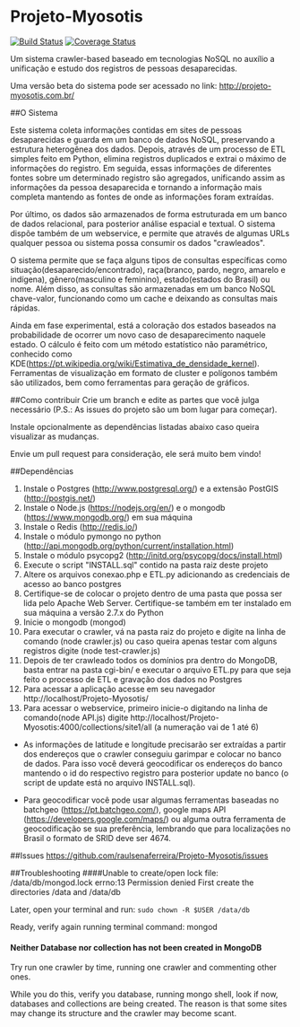 Projeto-Myosotis
================
[![Build Status](https://travis-ci.org/raulsenaferreira/Projeto-Myosotis.svg)](https://travis-ci.org/raulsenaferreira/Projeto-Myosotis)
[![Coverage Status](https://coveralls.io/repos/raulsenaferreira/Projeto-Myosotis/badge.svg?branch=master&service=github)](https://coveralls.io/github/raulsenaferreira/Projeto-Myosotis?branch=master)

Um sistema crawler-based baseado em tecnologias NoSQL no auxílio a unificação e estudo dos registros de pessoas desaparecidas.

Uma versão beta do sistema pode ser acessado no link: http://projeto-myosotis.com.br/


##O Sistema

Este sistema coleta informações contidas em sites de pessoas desaparecidas e guarda em um banco de dados NoSQL, preservando a estrutura heterogênea dos dados. Depois, através de um processo de ETL simples feito em Python, elimina registros duplicados e extrai o máximo de informações do registro. Em seguida, essas informações de diferentes fontes sobre um determinado registro são agregados, unificando assim as informações da pessoa desaparecida e tornando a informação mais completa mantendo as fontes de onde as informações foram extraídas.

Por último, os dados são armazenados de forma estruturada em um banco de dados relacional, para posterior análise espacial e textual. O sistema dispõe também de um webservice, e permite que através de algumas URLs qualquer pessoa ou sistema possa consumir os dados "crawleados".

O sistema permite que se faça alguns tipos de consultas específicas como situação(desaparecido/encontrado), raça(branco, pardo, negro, amarelo e indígena), gênero(masculino e feminino), estado(estados do Brasil) ou nome. Além disso, as consultas são armazenadas em um banco NoSQL chave-valor, funcionando como um cache e deixando as consultas mais rápidas. 

Ainda em fase experimental, está a coloração dos estados baseados na probabilidade de ocorrer um novo caso de desaparecimento naquele estado. O cálculo é feito com um método estatístico não paramétrico, conhecido como KDE(https://pt.wikipedia.org/wiki/Estimativa_de_densidade_kernel). Ferramentas de visualização em formato de cluster e polígonos também são utilizados, bem como ferramentas para geração de gráficos.

##Como contribuir
Crie um branch e edite as partes que você julga necessário (P.S.: As issues do projeto são um bom lugar para começar).

Instale opcionalmente as dependências listadas abaixo caso queira visualizar as mudanças.

Envie um pull request para consideração, ele será muito bem vindo!

##Dependências
1. Instale o Postgres (http://www.postgresql.org/) e a extensão PostGIS (http://postgis.net/)
2. Instale o Node.js (https://nodejs.org/en/) e o mongodb (https://www.mongodb.org/) em sua máquina
3. Instale o Redis (http://redis.io/)
4. Instale o módulo pymongo no python (http://api.mongodb.org/python/current/installation.html)
5. Instale o módulo psycopg2 (http://initd.org/psycopg/docs/install.html)
4. Execute o script "INSTALL.sql" contido na pasta raiz deste projeto
5. Altere os arquivos conexao.php e ETL.py adicionando as credenciais de acesso ao banco postgres
5. Certifique-se de colocar o projeto dentro de uma pasta que possa ser lida pelo Apache Web Server. Certifique-se também em ter instalado em sua máquina a versão 2.7.x do Python
6. Inicie o mongodb (mongod)
6. Para executar o crawler, vá na pasta raiz do projeto e digite na linha de comando (node crawler.js) ou caso queira apenas testar com alguns registros digite (node test-crawler.js)
7. Depois de ter crawleado todos os domínios pra dentro do MongoDB, basta entrar na pasta cgi-bin/ e executar o arquivo ETL.py para que seja feito o processo de ETL e gravação dos dados no Postgres
7. Para acessar a aplicação acesse em seu navegador http://localhost/Projeto-Myosotis/
8. Para acessar o webservice, primeiro inicie-o digitando na linha de comando(node API.js) digite http://localhost/Projeto-Myosotis:4000/collections/site1/all (a numeração vai de 1 até 6)

* As informações de latitude e longitude precisarão ser extraídas a partir dos endereços que o crawler conseguiu garimpar e colocar no banco de dados. Para isso você deverá geocodificar os endereços do banco mantendo o id do respectivo registro para posterior update no banco (o script de update está no arquivo INSTALL.sql).

* Para geocodificar você pode usar algumas ferramentas baseadas no batchgeo (https://pt.batchgeo.com/), google maps API (https://developers.google.com/maps/) ou alguma outra ferramenta de geocodificação se sua preferência, lembrando que para localizações no Brasil o formato de SRID deve ser 4674.

##Issues
https://github.com/raulsenaferreira/Projeto-Myosotis/issues

##Troubleshooting
####Unable to create/open lock file: /data/db/mongod.lock errno:13 Permission denied
First create the directories /data and /data/db

Later, open your terminal and run: `sudo chown -R $USER /data/db`

Ready, verify again running terminal command: mongod

#### Neither Database nor collection has not been created in MongoDB
Try run one crawler by time, running one crawler and commenting other ones.

While you do this, verify you database, running mongo shell, look if now, databases and collections are being created. The reason is that some sites may change its structure and the crawler may become scant.
